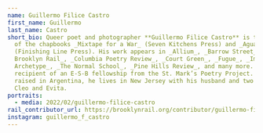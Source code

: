 ```yaml
---
name: Guillermo Filice Castro
first_name: Guillermo
last_name: Castro
short_bio: Queer poet and photographer **Guillermo Filice Castro** is the author
  of the chapbooks _Mixtape for a War_ (Seven Kitchens Press) and _Agua, Fuego_
  (Finishing Line Press). His work appears in _Allium_, _Barrow Street_, _The
  Brooklyn Rail_, _Columbia Poetry Review_, _Court Green_, _Fugue_, _Impossible
  Archetype_, _The Normal School_, _Pine Hills Review_, and many more. He’s the
  recipient of an E-S-B fellowship from the St. Mark’s Poetry Project. Born and
  raised in Argentina, he lives in New Jersey with his husband and two cats,
  Cleo and Evita.
portraits:
  - media: 2022/02/guillermo-filice-castro
rail_contributor_url: https://brooklynrail.org/contributor/guillermo-filice-castro
instagram: guillermo_f_castro
---
```


